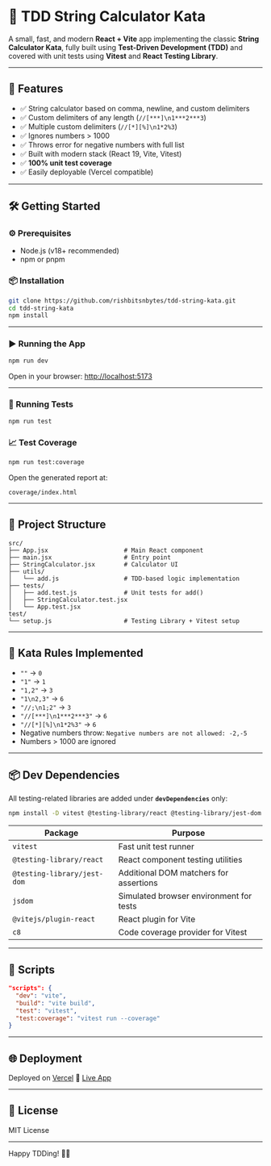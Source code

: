 # 🧪 TDD String Calculator Kata

A small, fast, and modern **React + Vite** app implementing the classic **String Calculator Kata**, fully built using **Test-Driven Development (TDD)** and covered with unit tests using **Vitest** and **React Testing Library**.

---

## 🚀 Features

* ✅ String calculator based on comma, newline, and custom delimiters
* ✅ Custom delimiters of any length (`//[***]\n1***2***3`)
* ✅ Multiple custom delimiters (`//[*][%]\n1*2%3`)
* ✅ Ignores numbers > 1000
* ✅ Throws error for negative numbers with full list
* ✅ Built with modern stack (React 19, Vite, Vitest)
* ✅ **100% unit test coverage**
* ✅ Easily deployable (Vercel compatible)

---

## 🛠️ Getting Started

### ⚙️ Prerequisites

* Node.js (v18+ recommended)
* npm or pnpm

### 📦 Installation

```bash
git clone https://github.com/rishbitsnbytes/tdd-string-kata.git
cd tdd-string-kata
npm install
```

---

### ▶️ Running the App

```bash
npm run dev
```

Open in your browser: [http://localhost:5173](http://localhost:5173)

---

### 🧪 Running Tests

```bash
npm run test
```

### 📈 Test Coverage

```bash
npm run test:coverage
```

Open the generated report at:

```
coverage/index.html
```

---

## 📁 Project Structure

```
src/
├── App.jsx                     # Main React component
├── main.jsx                    # Entry point
├── StringCalculator.jsx        # Calculator UI
├── utils/
│   └── add.js                  # TDD-based logic implementation
├── tests/
│   ├── add.test.js             # Unit tests for add()
│   ├── StringCalculator.test.jsx
│   └── App.test.jsx
test/
└── setup.js                    # Testing Library + Vitest setup
```

---

## 🧪 Kata Rules Implemented

* `""` → `0`
* `"1"` → `1`
* `"1,2"` → `3`
* `"1\n2,3"` → `6`
* `"//;\n1;2"` → `3`
* `"//[***]\n1***2***3"` → `6`
* `"//[*][%]\n1*2%3"` → `6`
* Negative numbers throw: `Negative numbers are not allowed: -2,-5`
* Numbers > 1000 are ignored

---

## 📦 Dev Dependencies

All testing-related libraries are added under **`devDependencies`** only:

```bash
npm install -D vitest @testing-library/react @testing-library/jest-dom jsdom @vitejs/plugin-react c8
```

| Package                     | Purpose                                 |
| --------------------------- | --------------------------------------- |
| `vitest`                    | Fast unit test runner                   |
| `@testing-library/react`    | React component testing utilities       |
| `@testing-library/jest-dom` | Additional DOM matchers for assertions  |
| `jsdom`                     | Simulated browser environment for tests |
| `@vitejs/plugin-react`      | React plugin for Vite                   |
| `c8`                        | Code coverage provider for Vitest       |

---

## 📜 Scripts

```json
"scripts": {
  "dev": "vite",
  "build": "vite build",
  "test": "vitest",
  "test:coverage": "vitest run --coverage"
}
```

---

## 🌐 Deployment

Deployed on [Vercel](https://vercel.com/)
🔗 [Live App](https://tdd-string-kata.vercel.app/)

---

## 📄 License

MIT License

---

Happy TDDing! 🧪🚀
